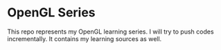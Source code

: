 # OpenGL Series

This repo represents my OpenGL learning series.
I will try to push codes incrementally.
It contains my learning sources as well.